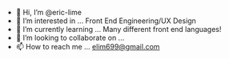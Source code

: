 - 👋 Hi, I’m @eric-lime
- 👀 I’m interested in ... Front End Engineering/UX Design
- 🌱 I’m currently learning ... Many different front end languages!
- 💞️ I’m looking to collaborate on ...
- 📫 How to reach me ... elim699@gmail.com

<!---
eric-lime/eric-lime is a ✨ special ✨ repository because its `README.md` (this file) appears on your GitHub profile.
You can click the Preview link to take a look at your changes.
--->
